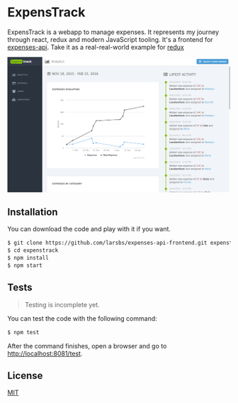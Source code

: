 # ExpensTrack

ExpensTrack is a webapp to manage expenses. It represents my journey through react, redux and modern JavaScript tooling. It's a frontend for [expenses-api](https://github.com/larsbs/expenses-api/). Take it as a real-real-world example for [redux](https://github.com/reactjs/redux)

![front](screenshots/front.png)


## Installation

You can download the code and play with it if you want.

```bash
$ git clone https://github.com/larsbs/expenses-api-frontend.git expenstrack
$ cd expenstrack
$ npm install
$ npm start
```


## Tests

> Testing is incomplete yet.

You can test the code with the following command:

```bash
$ npm test
```

After the command finishes, open a browser and go to [http://localhost:8081/test](http://localhost:8081/test).


## License

[MIT](LICENSE)
